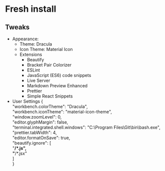 # Fresh install 
## Tweaks
- Appearance:
    - Theme: Dracula
    - Icon Theme: Material Icon 
    - Extensions
        - Beautify
        - Bracket Pair Colorizer
        - ESLint
        - JavaScript (ES6) code snippets
        - Live Server
        - Markdown Preview Enhanced
        - Prettier
        - Simple React Snippets
- User Settings
{  
    "workbench.colorTheme": "Dracula",  
    "workbench.iconTheme": "material-icon-theme",  
    "window.zoomLevel": 0,  
    "editor.glyphMargin": false,  
    "terminal.integrated.shell.windows": "C:\\Program Files\\Git\\bin\\bash.exe",  
    "prettier.tabWidth": 4,  
    "editor.formatOnSave": true,  
    "beautify.ignore": [  
        "**/*.js",  
        "**/*.jsx"  
    ]  
}  
